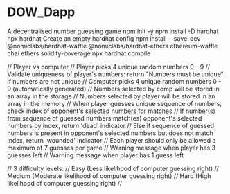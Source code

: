 # DOW_Dapp

A decentralised number guessing game
npm init -y
npm install -D hardhat
npx hardhat
Create an empty hardhat config
npm install --save-dev @nomiclabs/hardhat-waffle @nomiclabs/hardhat-ethers ethereum-waffle chai ethers solidity-coverage
npx hardhat compile

// Player vs computer
// Player picks 4 unique random numbers 0 - 9
// Validate uniqueness of player's numbers: return "Numbers must be unique" if numbers are not unique
// Computer picks 4 unique random numbers 0 - 9 (automatically generated)
// Numbers selected by comp will be stored in an array in the storage
// Numbers selected by player will be stored in an array in the memory
// When player guesses unique sequence of numbers, check index of opponent's selected numbers for matches
// If number(s) from sequence of guessed numbers match(es) opponent's selected numbers by index, return 'dead' indicator
// Else if sequence of guessed numbers is present in opponent's selected numbers but does not match index, return 'wounded' indicator
// Each player should only be allowed a maximum of 7 guesses per game
// Warning message when player has 3 guesses left
// Warning message when player has 1 guess left

// 3 difficulty levels:
// Easy (Less likelihood of computer guessing right)
// Medium (Moderate likelihood of computer guessing right)
// Hard (High likelihood of computer guessing right)
//
